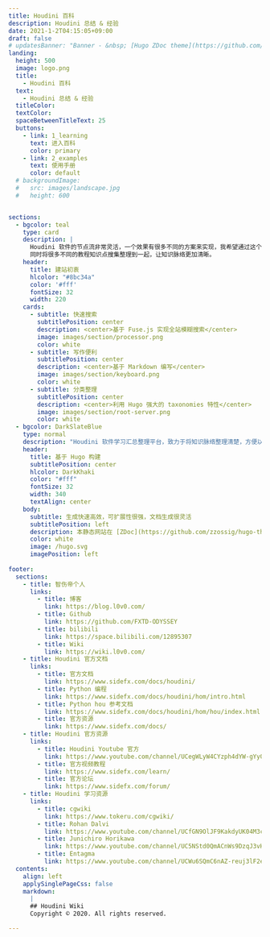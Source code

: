 ```yaml
---
title: Houdini 百科
description: Houdini 总结 & 经验
date: 2021-1-2T04:15:05+09:00
draft: false
# updatesBanner: "Banner - &nbsp; [Hugo ZDoc theme](https://github.com/zzossig/hugo-theme-zdoc) &nbsp; just arrived"
landing:
  height: 500
  image: logo.png
  title:
    - Houdini 百科
  text:
    - Houdini 总结 & 经验
  titleColor:
  textColor:
  spaceBetweenTitleText: 25
  buttons:
    - link: 1_learning
      text: 进入百科
      color: primary
    - link: 2_examples
      text: 使用手册
      color: default
  # backgroundImage: 
  #   src: images/landscape.jpg
  #   height: 600


sections:
  - bgcolor: teal
    type: card
    description: |
      Houdini 软件的节点流非常灵活，一个效果有很多不同的方案来实现，我希望通过这个网站帮助我将知识分门别类，快速搜索到我想要的知识点。 
      同时将很多不同的教程知识点搜集整理到一起，让知识脉络更加清晰。
    header: 
      title: 建站初衷
      hlcolor: "#8bc34a"
      color: '#fff'
      fontSize: 32
      width: 220
    cards:
      - subtitle: 快速搜索
        subtitlePosition: center
        description: <center>基于 Fuse.js 实现全站模糊搜索</center>
        image: images/section/processor.png
        color: white
      - subtitle: 写作便利
        subtitlePosition: center
        description: <center>基于 Markdown 编写</center>
        image: images/section/keyboard.png
        color: white
      - subtitle: 分类整理
        subtitlePosition: center
        description: <center>利用 Hugo 强大的 taxonomies 特性</center>
        image: images/section/root-server.png
        color: white
  - bgcolor: DarkSlateBlue
    type: normal
    description: "Houdini 软件学习汇总整理平台，致力于将知识脉络整理清楚，方便以后查阅学习"
    header:
      title: 基于 Hugo 构建
      subtitlePosition: center
      hlcolor: DarkKhaki
      color: "#fff"
      fontSize: 32
      width: 340
      textAlign: center
    body:
      subtitle: 生成快速高效，可扩展性很强，文档生成很灵活
      subtitlePosition: left
      description: 本静态网站在 [ZDoc](https://github.com/zzossig/hugo-theme-zdoc) 主题基础上进行了部分修改构建而成 <br> 欢迎到 Github 上贡献属于的你的 Houdini 学习记录 <a href="https://github.com/FXTD-ODYSSEY/HoudiniWiki"><svg fill="currentColor" xmlns="http://www.w3.org/2000/svg" viewBox="0 0 24 24" width="22" height="22"><path d="M10.9,2.1c-4.6,0.5-8.3,4.2-8.8,8.7c-0.5,4.7,2.2,8.9,6.3,10.5C8.7,21.4,9,21.2,9,20.8v-1.6c0,0-0.4,0.1-0.9,0.1 c-1.4,0-2-1.2-2.1-1.9c-0.1-0.4-0.3-0.7-0.6-1C5.1,16.3,5,16.3,5,16.2C5,16,5.3,16,5.4,16c0.6,0,1.1,0.7,1.3,1c0.5,0.8,1.1,1,1.4,1 c0.4,0,0.7-0.1,0.9-0.2c0.1-0.7,0.4-1.4,1-1.8c-2.3-0.5-4-1.8-4-4c0-1.1,0.5-2.2,1.2-3C7.1,8.8,7,8.3,7,7.6c0-0.4,0-0.9,0.2-1.3 C7.2,6.1,7.4,6,7.5,6c0,0,0.1,0,0.1,0C8.1,6.1,9.1,6.4,10,7.3C10.6,7.1,11.3,7,12,7s1.4,0.1,2,0.3c0.9-0.9,2-1.2,2.5-1.3 c0,0,0.1,0,0.1,0c0.2,0,0.3,0.1,0.4,0.3C17,6.7,17,7.2,17,7.6c0,0.8-0.1,1.2-0.2,1.4c0.7,0.8,1.2,1.8,1.2,3c0,2.2-1.7,3.5-4,4 c0.6,0.5,1,1.4,1,2.3v2.6c0,0.3,0.3,0.6,0.7,0.5c3.7-1.5,6.3-5.1,6.3-9.3C22,6.1,16.9,1.4,10.9,2.1z"></path></svg></a> 
      color: white
      image: /hugo.svg
      imagePosition: left
      
footer:
  sections:
    - title: 智伤帝个人
      links:
        - title: 博客
          link: https://blog.l0v0.com/
        - title: Github
          link: https://github.com/FXTD-ODYSSEY
        - title: bilibili
          link: https://space.bilibili.com/12895307
        - title: Wiki
          link: https://wiki.l0v0.com/
    - title: Houdini 官方文档
      links:
        - title: 官方文档
          link: https://www.sidefx.com/docs/houdini/
        - title: Python 编程
          link: https://www.sidefx.com/docs/houdini/hom/intro.html
        - title: Python hou 参考文档
          link: https://www.sidefx.com/docs/houdini/hom/hou/index.html
        - title: 官方资源
          link: https://www.sidefx.com/docs/
    - title: Houdini 官方资源
      links:
        - title: Houdini Youtube 官方
          link: https://www.youtube.com/channel/UCegWLyW4CYzph4dYW-gYy0g
        - title: 官方视频教程
          link: https://www.sidefx.com/learn/
        - title: 官方论坛
          link: https://www.sidefx.com/forum/
    - title: Houdini 学习资源
      links:
        - title: cgwiki
          link: https://www.tokeru.com/cgwiki/
        - title: Rohan Dalvi
          link: https://www.youtube.com/channel/UCfGN9OlJF9KakdyUK04M3cA
        - title: Junichiro Horikawa
          link: https://www.youtube.com/channel/UC5NStd0QmACnWs9DzqJ3vHg
        - title: Entagma
          link: https://www.youtube.com/channel/UCWu6SQmC6nAZ-reuj3lF2eQ
  contents: 
    align: left
    applySinglePageCss: false
    markdown:
      |
      ## Houdini Wiki
      Copyright © 2020. All rights reserved.

---
```

